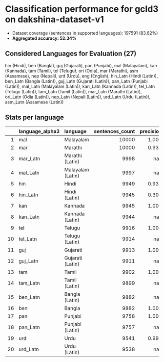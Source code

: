 # Classification performance for gcld3 on dakshina-dataset-v1

- Dataset coverage (sentences in supported languages): 197591 (83.62%)
- **Aggregated accuracy: 52.34%**

<h2 id="supported-languages">Considered Languages for Evaluation (27)</h2>

hin (Hindi), ben (Bangla), guj (Gujarati), pan (Punjabi), mal (Malayalam), kan (Kannada), tam (Tamil), tel (Telugu), ori (Odia), mar (Marathi), asm (Assamese), nep (Nepali), urd (Urdu), eng (English), hin_Latn (Hindi (Latin)), ben_Latn (Bangla (Latin)), guj_Latn (Gujarati (Latin)), pan_Latn (Punjabi (Latin)), mal_Latn (Malayalam (Latin)), kan_Latn (Kannada (Latin)), tel_Latn (Telugu (Latin)), tam_Latn (Tamil (Latin)), mar_Latn (Marathi (Latin)), ori_Latn (Odia (Latin)), nep_Latn (Nepali (Latin)), urd_Latn (Urdu (Latin)), asm_Latn (Assamese (Latin))

<h2 id="metrics-per-language">Stats per language</h2>

|    | language_alpha3   | language          |   sentences_count |   precision |   recall |    f1 |   tp |    fp |     tn |   fn |
|---:|:------------------|:------------------|------------------:|------------:|---------:|------:|-----:|------:|-------:|-----:|
|  1 | mal               | Malayalam         |             10000 |       1.000 |    0.998 | 0.999 | 9980 |     0 | 187591 |   20 |
|  2 | mar               | Marathi           |             10000 |       0.939 |    0.893 | 0.889 | 8932 |   576 | 187015 | 1068 |
|  3 | mar_Latn          | Marathi (Latin)   |              9998 |     nan     |    0.000 | 0.000 |    0 |     0 | 187593 | 9998 |
|  4 | mal_Latn          | Malayalam (Latin) |              9997 |     nan     |    0.000 | 0.000 |    0 |     0 | 187594 | 9997 |
|  5 | hin               | Hindi             |              9949 |       0.937 |    0.897 | 0.889 | 8920 |   597 | 187045 | 1029 |
|  6 | hin_Latn          | Hindi (Latin)     |              9945 |       0.306 |    0.813 | 0.295 | 8088 | 18362 | 169284 | 1857 |
|  7 | kan               | Kannada           |              9945 |       1.000 |    0.997 | 0.999 | 9919 |     0 | 187646 |   26 |
|  8 | kan_Latn          | Kannada (Latin)   |              9944 |     nan     |    0.000 | 0.000 |    0 |     0 | 187647 | 9944 |
|  9 | tel               | Telugu            |              9916 |       1.000 |    0.995 | 0.998 | 9871 |     0 | 187675 |   45 |
| 10 | tel_Latn          | Telugu (Latin)    |              9914 |     nan     |    0.000 | 0.000 |    0 |     0 | 187677 | 9914 |
| 11 | guj               | Gujarati          |              9913 |       1.000 |    0.998 | 0.999 | 9896 |     0 | 187678 |   17 |
| 12 | guj_Latn          | Gujarati (Latin)  |              9911 |     nan     |    0.000 | 0.000 |    0 |     0 | 187680 | 9911 |
| 13 | tam               | Tamil             |              9902 |       1.000 |    0.998 | 0.999 | 9880 |     0 | 187689 |   22 |
| 14 | tam_Latn          | Tamil (Latin)     |              9899 |     nan     |    0.000 | 0.000 |    0 |     0 | 187692 | 9899 |
| 15 | ben_Latn          | Bangla (Latin)    |              9882 |     nan     |    0.000 | 0.000 |    0 |     0 | 187709 | 9882 |
| 16 | ben               | Bangla            |              9882 |       1.000 |    0.999 | 1.000 | 9875 |     0 | 187709 |    7 |
| 17 | pan               | Punjabi           |              9758 |       1.000 |    0.999 | 0.999 | 9745 |     0 | 187833 |   13 |
| 18 | pan_Latn          | Punjabi (Latin)   |              9757 |     nan     |    0.000 | 0.000 |    0 |     0 | 187834 | 9757 |
| 19 | urd               | Urdu              |              9541 |       0.999 |    0.872 | 0.931 | 8319 |     8 | 188042 | 1222 |
| 20 | urd_Latn          | Urdu (Latin)      |              9538 |     nan     |    0.000 | 0.000 |    0 |     0 | 188053 | 9538 |